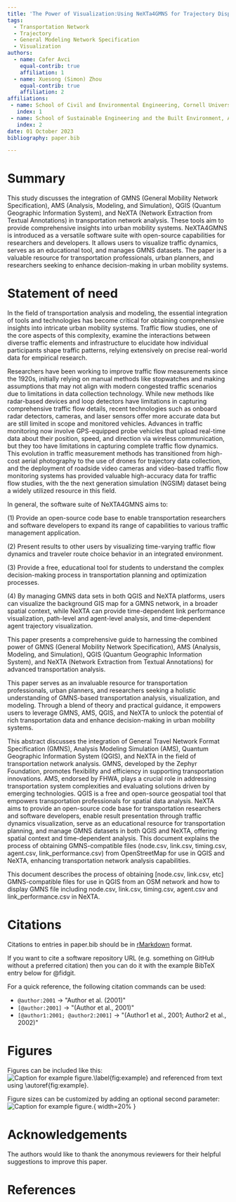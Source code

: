 ```yaml
---
title: 'The Power of Visualization:Using NeXTa4GMNS for Trajectory Display'
tags:
  - Transportation Network
  - Trajectory
  - General Modeling Network Specification
  - Visualization
authors:
  - name: Cafer Avci
    equal-contrib: true
    affiliation: 1
  - name: Xuesong (Simon) Zhou
    equal-contrib: true
    affiliation: 2
affiliations:
 - name: School of Civil and Environmental Engineering, Cornell University, Ithaca, NY, 14853, USA
   index: 1
 - name: School of Sustainable Engineering and the Built Environment, Arizona State University, Tempe, AZ, 85281, USA
   index: 2
date: 01 October 2023
bibliography: paper.bib

---
```


# Summary

This study discusses the integration of GMNS (General Mobility Network Specification), AMS (Analysis, Modeling, and Simulation), QGIS (Quantum Geographic Information System), and NeXTA (Network Extraction from Textual Annotations) in transportation network analysis. These tools aim to provide comprehensive insights into urban mobility systems. NeXTA4GMNS is introduced as a versatile software suite with open-source capabilities for researchers and developers. It allows users to visualize traffic dynamics, serves as an educational tool, and manages GMNS datasets. The paper is a valuable resource for transportation professionals, urban planners, and researchers seeking to enhance decision-making in urban mobility systems.

# Statement of need


In the field of transportation analysis and modeling, the essential integration of tools and technologies has become critical for obtaining comprehensive insights into intricate urban mobility systems. Traffic flow studies, one of the core aspects of this complexity, examine the interactions between diverse traffic elements and infrastructure to elucidate how individual participants shape traffic patterns, relying extensively on precise real-world data for empirical research.

Researchers have been working to improve traffic flow measurements since the 1920s, initially relying on manual methods like stopwatches and making assumptions that may not align with modern congested traffic scenarios due to limitations in data collection technology. While new methods like radar-based devices and loop detectors have limitations in capturing comprehensive traffic flow details, recent technologies such as onboard radar detectors, cameras, and laser sensors offer more accurate data but are still limited in scope and monitored vehicles. Advances in traffic monitoring now involve GPS-equipped probe vehicles that upload real-time data about their position, speed, and direction via wireless communication, but they too have limitations in capturing complete traffic flow dynamics. This evolution in traffic measurement methods has transitioned from high-cost aerial photography to the use of drones for trajectory data collection, and the deployment of roadside video cameras and video-based traffic flow monitoring systems has provided valuable high-accuracy data for traffic flow studies, with the the next generation simulation (NGSIM) dataset being a widely utilized resource in this field.





In general, the software suite of NeXTA4GMNS aims to:

(1) Provide an open-source code base to enable transportation researchers and software developers to expand its range of capabilities to various traffic management application.

(2) Present results to other users by visualizing time-varying traffic flow dynamics and traveler route choice behavior in an integrated environment.

(3) Provide a free, educational tool for students to understand the complex decision-making process in transportation planning and optimization processes.

(4) By managing GMNS data sets in both QGIS and NeXTA platforms, users can visualize the background GIS map for a GMNS network, in a broader spatial context, while NeXTA can provide time-dependent link performance visualization, path-level and agent-level analysis, and time-dependent agent trajectory visualization.



This paper presents a comprehensive guide to harnessing the combined power of GMNS (General Mobility Network Specification), AMS (Analysis, Modeling, and Simulation), QGIS (Quantum Geographic Information System), and NeXTA (Network Extraction from Textual Annotations) for advanced transportation analysis.


This paper serves as an invaluable resource for transportation professionals, urban planners, and researchers seeking a holistic understanding of GMNS-based transportation analysis, visualization, and modeling. Through a blend of theory and practical guidance, it empowers users to leverage GMNS, AMS, QGIS, and NeXTA to unlock the potential of rich transportation data and enhance decision-making in urban mobility systems.

This abstract discusses the integration of General Travel Network Format Specification (GMNS), Analysis Modeling Simulation (AMS), Quantum Geographic Information System (QGIS), and NeXTA in the field of transportation network analysis. GMNS, developed by the Zephyr Foundation, promotes flexibility and efficiency in supporting transportation innovations. AMS, endorsed by FHWA, plays a crucial role in addressing transportation system complexities and evaluating solutions driven by emerging technologies. QGIS is a free and open-source geospatial tool that empowers transportation professionals for spatial data analysis. NeXTA aims to provide an open-source code base for transportation researchers and software developers, enable result presentation through traffic dynamics visualization, serve as an educational resource for transportation planning, and manage GMNS datasets in both QGIS and NeXTA, offering spatial context and time-dependent analysis. This document explains the process of obtaining GMNS-compatible files (node.csv, link.csv, timing.csv, agent.csv, link_performance.csv) from OpenStreetMap for use in QGIS and NeXTA, enhancing transportation network analysis capabilities.




This document describes the process of obtaining [node.csv, link.csv, etc] GMNS-compatible files for use in QGIS from an OSM network and how to display GMNS file including node.csv, link.csv, timing.csv, agent.csv and link_performance.csv in NeXTA.




# Citations

Citations to entries in paper.bib should be in
[rMarkdown](http://rmarkdown.rstudio.com/authoring_bibliographies_and_citations.html)
format.

If you want to cite a software repository URL (e.g. something on GitHub without a preferred
citation) then you can do it with the example BibTeX entry below for @fidgit.

For a quick reference, the following citation commands can be used:
- `@author:2001`  ->  "Author et al. (2001)"
- `[@author:2001]` -> "(Author et al., 2001)"
- `[@author1:2001; @author2:2001]` -> "(Author1 et al., 2001; Author2 et al., 2002)"

# Figures

Figures can be included like this:
![Caption for example figure.\label{fig:example}](figure.png)
and referenced from text using \autoref{fig:example}.

Figure sizes can be customized by adding an optional second parameter:
![Caption for example figure.](figure.png){ width=20% }

# Acknowledgements

The authors would like to thank the anonymous reviewers for their helpful suggestions to improve this paper.

# References

